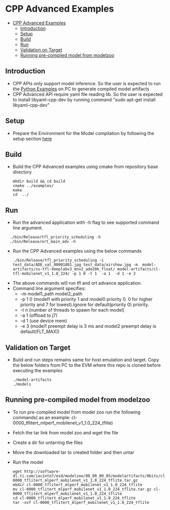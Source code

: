# CPP Advanced Examples
- [CPP Advanced Examples](#cpp-advanced-examples)
  - [Introduction](#introduction)
  - [Setup](#setup)
  - [Build](#build)
  - [Run](#run)
  - [Validation on Target](#validation-on-target)
  - [Running pre-compiled model from modelzoo](#running-pre-compiled-model-from-modelzoo)


## Introduction

   - CPP APIs only support model inference. So the user is expected  to run the [Python Examples](../../README.md#python-exampe) on PC to generate compiled model artifacts
   - CPP Advanced API require yaml file reading lib. So the user is expected to install libyaml-cpp-dev by running command "sudo apt-get install libyaml-cpp-dev"

## Setup
- Prepare the Environment for the Model compilation by following the setup section [here](../../README.md#setup)


## Build 
  - Build the CPP Advanced examples using cmake from repository base directory
    ```
    mkdir build && cd build
    cmake ../examples/
    make
    cd  ../
    ```

## Run 
  - Run the advanced application with -h flag to see supported command line argument.
  ```
    ./bin/Release/tfl_priority_scheduling -h
    ./bin/Release/ort_main_adv -h
  ```
  - Run the CPP Advanced examples using the below commands
    ```
    ./bin/Release/tfl_priority_scheduling -i test_data/ADE_val_00001801.jpg test_data/airshow.jpg -m  model-artifacts/ss-tfl-deeplabv3_mnv2_ade20k_float/ model-artifacts/cl-tfl-mobilenet_v1_1.0_224/ -p 1 0 -t 1  -a 1  -d 1 -e 3
    ```
  - The above commands will run tfl and ort advance application.
  - Command line argument specifies:
    - -m model1_path model2_path
    - -p 1 0 (model1 with priority 1 and model0 priority 0. 0 for higher priority and  7 for lowest).Ignore for default(priority 0) priority.
    - -t n (number of threads to spawn for each model)
    - -a 1 (offload to j7)
    - -d 1 (use device mem)
    - -e 3 (model1 preempt delay is 3 ms and model2 preempt delay is default(FLT_MAX))
## Validation on Target
- Build and run steps remains same for host emulation and target. Copy the below folders from PC to the EVM where this repo is cloned before executing the examples
  
    ```
    ./model-artifacts
    ./models
    ```
## Running pre-compiled model from modelzoo
- To run pre-compiled model from model zoo run the following commands( as an example: cl-0000_tflitert_mlperf_mobilenet_v1_1.0_224_tflite)
- Fetch the tar link from model zoo and wget the file
- Create a dir for untarring the files
- Move the downloaded tar to created folder and then untar
- Run the model 
  
    ```
    wget http://software-dl.ti.com/jacinto7/esd/modelzoo/08_00_00_05/modelartifacts/8bits/cl-0000_tflitert_mlperf_mobilenet_v1_1.0_224_tflite.tar.gz
    mkdir cl-0000_tflitert_mlperf_mobilenet_v1_1.0_224_tflite
    mv cl-0000_tflitert_mlperf_mobilenet_v1_1.0_224_tflite.tar.gz cl-0000_tflitert_mlperf_mobilenet_v1_1.0_224_tflite
    cd cl-0000_tflitert_mlperf_mobilenet_v1_1.0_224_tflite
    tar -xvf cl-0000_tflitert_mlperf_mobilenet_v1_1.0_224_tflite
    ```


